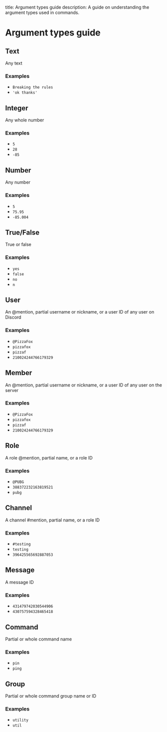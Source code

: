 title: Argument types guide
description: A guide on understanding the argument types used in commands.

# Argument types guide

## Text

Any text

### Examples

* `Breaking the rules`
* `'ok thanks'`

## Integer

Any whole number

### Examples

* `5`
* `28`
* `-85`

## Number

Any number

### Examples

* `5`
* `75.95`
* `-85.004`

## True/False

True or false

### Examples

* `yes`
* `false`
* `no`
* `n`

## User

An @mention, partial username or nickname, or a user ID of any user on Discord

### Examples

* `@PizzaFox`
* `pizzafox`
* `pizzaf`
* `210024244766179329`

## Member

An @mention, partial username or nickname, or a user ID of any user on the server

### Examples

* `@PizzaFox`
* `pizzafox`
* `pizzaf`
* `210024244766179329`

## Role

A role @mention, partial name, or a role ID	

### Examples

* `@PUBG`
* `388372232163819521`
* `pubg`

## Channel

A channel #mention, partial name, or a role ID	

### Examples

* `#testing`
* `testing`
* `396425565692887053`

## Message

A message ID

### Examples

* `431479742030544906`
* `430757594328465418`

## Command

Partial or whole command name

### Examples

* `pin`
* `ping`

## Group

Partial or whole command group name or ID

### Examples

* `utility`
* `util`
